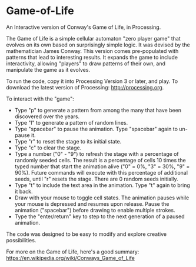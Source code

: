 # Game-of-Life
An Interactive version of Conway's Game of Life, in Processing.

The Game of Life is a simple cellular automaton "zero player game" that evolves on its own based on surprisingly simple logic.  It was devised by the mathematician James Conway.  This version comes pre-populated with patterns that lead to interesting results.  It expands the game to include interactivity, allowing "players" to draw patterns of their own, and manipulate the game as it evolves.

To run the code, copy it into Processing Version 3 or later, and play.  To download the latest version of Processing: http://processing.org.

To interact with the "game":

- Type "p" to generate a pattern from among the many that have been discovered over the years.
- Type "l" to generate a pattern of random lines.
- Type "spacebar" to pause the animation. Type "spacebar" again to un-pause it.
- Type "r" to reset the stage to its initial state.
- Type "c" to clear the stage.
- Type a number ("0" - "9") to refresh the stage with a percentage of randomly seeded cells.  The result is a percentage of cells 10 times the typed number that start the animation alive ("0" = 0%, "3" = 30%, "9" = 90%).  Future commands will execute with this percentage of additional seeds, until "r" resets the stage. There are 0 random seeds initially.
- Type "t" to include the text area in the animation.  Type "t" again to bring it back.
- Draw with your mouse to toggle cell states.  The animation pauses while your mouse is depressed and resumes upon release.  Pause the animation ("spacebar") before drawing to enable multiple strokes.
- Type the "enter/return" key to step to the next generation of a paused animation.

The code was designed to be easy to modify and explore creative possibilities.

For more on the Game of Life, here's a good summary:
https://en.wikipedia.org/wiki/Conways_Game_of_Life
